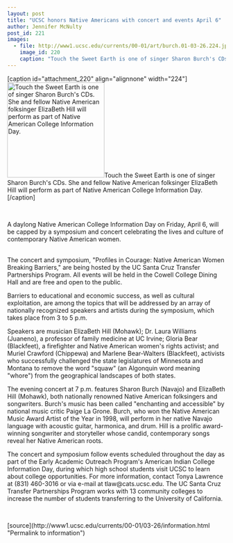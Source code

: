 ```yaml
---
layout: post
title: "UCSC honors Native Americans with concert and events April 6"
author: Jennifer McNulty
post_id: 221
images:
  - file: http://www1.ucsc.edu/currents/00-01/art/burch.01-03-26.224.jpg
    image_id: 220
    caption: "Touch the Sweet Earth is one of singer Sharon Burch's CDs. She and fellow Native American folksinger ElizaBeth Hill will perform as part of Native American College Information Day."
---
```


[caption id="attachment_220" align="alignnone" width="224"]<a href="http://localhost/mysite/wp-content/uploads/2001/03/burch.01-03-26.224.jpg"><img class="size-full wp-image-220" src="http://localhost/mysite/wp-content/uploads/2001/03/burch.01-03-26.224.jpg" alt="Touch the Sweet Earth is one of singer Sharon Burch's CDs. She and fellow Native American folksinger ElizaBeth Hill will perform as part of Native American College Information Day." width="224" height="219" /></a>Touch the Sweet Earth is one of singer Sharon Burch's CDs. She and fellow Native American folksinger ElizaBeth Hill will perform as part of Native American College Information Day.[/caption]
<p>
  <br>
</p>
<p>
  A daylong Native American College Information Day on Friday, April 6, will be capped by a symposium and concert celebrating the lives and culture of contemporary Native American women.<br>
  <br>
</p>The concert and symposium, "Profiles in Courage: Native American Women Breaking Barriers," are being hosted by the UC Santa Cruz Transfer Partnerships Program. All events will be held in the Cowell College Dining Hall and are free and open to the public.
<p>
  Barriers to educational and economic success, as well as cultural exploitation, are among the topics that will be addressed by an array of nationally recognized speakers and artists during the symposium, which takes place from 3 to 5 p.m.
</p>
<p>
  Speakers are musician ElizaBeth Hill (Mohawk); Dr. Laura Williams (Juaneno), a professor of family medicine at UC Irvine; Gloria Bear (Blackfeet), a firefighter and Native American women's rights activist; and Muriel Crawford (Chippewa) and Marlene Bear-Walters (Blackfeet), activists who successfully challenged the state legislatures of Minnesota and Montana to remove the word "squaw" (an Algonquin word meaning "whore") from the geographical landscapes of both states.
</p>
<p>
  The evening concert at 7 p.m. features Sharon Burch (Navajo) and ElizaBeth Hill (Mohawk), both nationally renowned Native American folksingers and songwriters. Burch's music has been called "enchanting and accessible" by national music critic Paige La Grone. Burch, who won the Native American Music Award Artist of the Year in 1998, will perform in her native Navajo language with acoustic guitar, harmonica, and drum. Hill is a prolific award-winning songwriter and storyteller whose candid, contemporary songs reveal her Native American roots.
</p>
<p>
  The concert and symposium follow events scheduled throughout the day as part of the Early Academic Outreach Program's American Indian College Information Day, during which high school students visit UCSC to learn about college opportunities. For more information, contact Tonya Lawrence at (831) 460-3016 or via e-mail at tlaw@cats.ucsc.edu. The UC Santa Cruz Transfer Partnerships Program works with 13 community colleges to increase the number of students transferring to the University of California.
</p>
<p>
  <br>

</p>
[source](http://www1.ucsc.edu/currents/00-01/03-26/information.html "Permalink to information")
